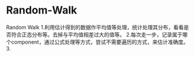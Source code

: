 # Random-Walk
Random Walk
1.利用估计得到的数据作平均值等处理，统计处理其分布，看看是否符合正态分布等。去掉与平均值相差过大的值等。
2.每次走一步，记录属于哪个component，通过公式处理等方式，尝试不需要遍历的方式，来估计准确度。
3.

